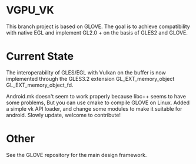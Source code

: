 # VGPU_VK
This branch project is based on GLOVE. The goal is to achieve compatibility with native EGL and implement GL2.0 + on the basis of GLES2 and GLOVE.

# Current State
The interoperability of GLES/EGL with Vulkan on the buffer is now implemented through the GLES3.2 extension 
GL_EXT_memory_object
GL_EXT_memory_object_fd.

Android.mk doesn't seem to work properly because libc++ seems to have some problems, But you can use cmake to compile GLOVE on Linux.
Added a simple vk API loader, and change some modules to make it suitable for android.
Slowly update, welcome to contribute!

# Other
See the GLOVE repository for the main design framework.
